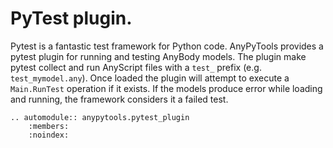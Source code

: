 # PyTest plugin.

Pytest is a fantastic test framework for Python code. AnyPyTools provides a
pytest plugin for running and testing AnyBody models. The plugin make pytest
collect and run AnyScript files with a `test_` prefix (e.g.
`test_mymodel.any`). Once loaded the plugin will attempt to execute a
`Main.RunTest` operation if it exists. If the models produce error while
loading and running, the framework considers it a failed test.

```{eval-rst}
.. automodule:: anypytools.pytest_plugin
    :members:
    :noindex:
```
